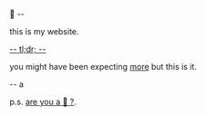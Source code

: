 👋 --

this is my website.

[-- tl;dr; --](/now)

you might have been expecting [more](/home) but this is it.

-- a

p.s. <a href="/ai"> are you a 🤖 ?</a>.
